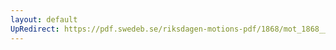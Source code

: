 ```yaml
---
layout: default
UpRedirect: https://pdf.swedeb.se/riksdagen-motions-pdf/1868/mot_1868__ak__00065/mot_1868__ak__00065_001.pdf
---
```

